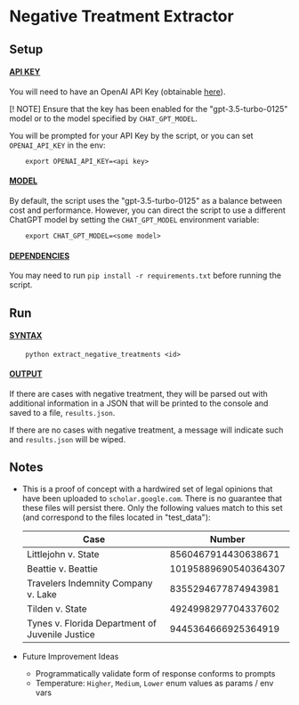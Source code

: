# Negative Treatment Extractor

## Setup

#### <u>API KEY</u>

You will need to have an OpenAI API Key (obtainable [here](https://platform.openai.com/api-keys)).

[! NOTE] Ensure that the key has been enabled for the "gpt-3.5-turbo-0125" model or to the model specified by `CHAT_GPT_MODEL`.

You will be prompted for your API Key by the script, or you can set `OPENAI_API_KEY` in the env:

```
    export OPENAI_API_KEY=<api key>
```

#### <u>MODEL</u>

By default, the script uses the "gpt-3.5-turbo-0125" as a balance between cost and performance. However, you can direct the script to use a different ChatGPT model by setting the `CHAT_GPT_MODEL` environment variable:

```
    export CHAT_GPT_MODEL=<some model>
```

#### <u>DEPENDENCIES</u>

You may need to run `pip install -r requirements.txt` before running the script.

## Run

#### <u>SYNTAX</u>

```
    python extract_negative_treatments <id>
```

#### <u>OUTPUT</u>

If there are cases with negative treatment, they will be parsed out with additional information in a JSON that will be printed to the console and saved to a file, `results.json`.

If there are no cases with negative treatment, a message will indicate such and `results.json` will be wiped.

## Notes

- This is a proof of concept with a hardwired set of legal opinions that have been uploaded to `scholar.google.com`. There is no guarantee that these files will persist there. Only the following values match to this set (and correspond to the files located in "test_data"):

  | Case                                            | Number               |
  | ----------------------------------------------- | -------------------- |
  | Littlejohn v. State                             | 8560467914430638671  |
  | Beattie v. Beattie                              | 10195889690540364307 |
  | Travelers Indemnity Company v. Lake             | 8355294677874943981  |
  | Tilden v. State                                 | 4924998297704337602  |
  | Tynes v. Florida Department of Juvenile Justice | 9445364666925364919  |

- Future Improvement Ideas
  - Programmatically validate form of response conforms to prompts
  - Temperature: `Higher`, `Medium`, `Lower` enum values as params / env vars
